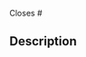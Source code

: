 <!--
  Thanks for making a pull request!

  Before submitting, please read our contributing guidelines:
  https://github.com/graphql/graphql.github.io/blob/source/CONTRIBUTING.md

  Have any questions?
  Feel free to ask in this PR or you can also find us on the #website channel on the GraphQL Slack (invite link available in CONTRIBUTING.md)
-->

Closes #<issue number>

## Description

<!-- Write a brief description of the changes introduced by this PR -->
